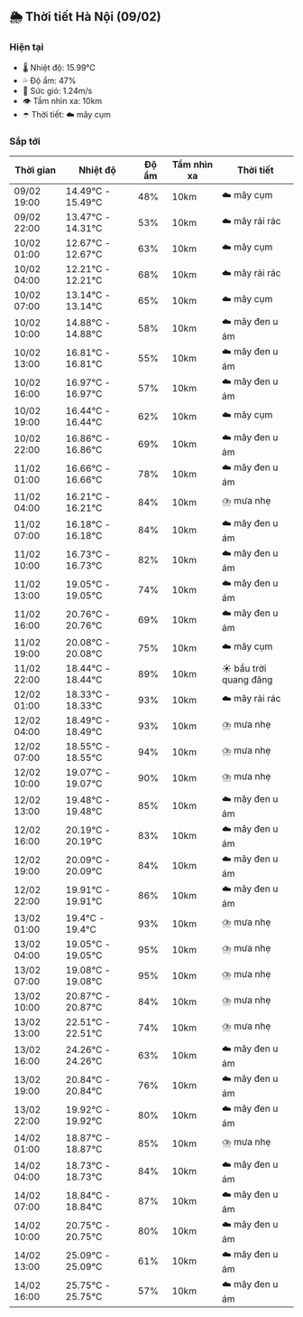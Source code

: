 ## 🌦️ Thời tiết Hà Nội (09/02)

### Hiện tại

- 🌡️ Nhiệt độ: 15.99℃
- 💦 Độ ẩm: 47%
- 💨 Sức gió: 1.24m/s
- 👁️ Tầm nhìn xa: 10km
- ☂️ Thời tiết: ☁️ mây cụm

### Sắp tới

| Thời gian | Nhiệt độ | Độ ẩm | Tầm nhìn xa | Thời tiết |
| --- | --- | --- | --- | --- |
| 09/02 19:00 | 14.49℃ - 15.49℃ | 48% | 10km | ☁️ mây cụm |
| 09/02 22:00 | 13.47℃ - 14.31℃ | 53% | 10km | ☁️ mây rải rác |
| 10/02 01:00 | 12.67℃ - 12.67℃ | 63% | 10km | ☁️ mây cụm |
| 10/02 04:00 | 12.21℃ - 12.21℃ | 68% | 10km | ☁️ mây rải rác |
| 10/02 07:00 | 13.14℃ - 13.14℃ | 65% | 10km | ☁️ mây cụm |
| 10/02 10:00 | 14.88℃ - 14.88℃ | 58% | 10km | ☁️ mây đen u ám |
| 10/02 13:00 | 16.81℃ - 16.81℃ | 55% | 10km | ☁️ mây đen u ám |
| 10/02 16:00 | 16.97℃ - 16.97℃ | 57% | 10km | ☁️ mây đen u ám |
| 10/02 19:00 | 16.44℃ - 16.44℃ | 62% | 10km | ☁️ mây cụm |
| 10/02 22:00 | 16.86℃ - 16.86℃ | 69% | 10km | ☁️ mây đen u ám |
| 11/02 01:00 | 16.66℃ - 16.66℃ | 78% | 10km | ☁️ mây đen u ám |
| 11/02 04:00 | 16.21℃ - 16.21℃ | 84% | 10km | ⛈️ mưa nhẹ |
| 11/02 07:00 | 16.18℃ - 16.18℃ | 84% | 10km | ☁️ mây đen u ám |
| 11/02 10:00 | 16.73℃ - 16.73℃ | 82% | 10km | ☁️ mây đen u ám |
| 11/02 13:00 | 19.05℃ - 19.05℃ | 74% | 10km | ☁️ mây đen u ám |
| 11/02 16:00 | 20.76℃ - 20.76℃ | 69% | 10km | ☁️ mây đen u ám |
| 11/02 19:00 | 20.08℃ - 20.08℃ | 75% | 10km | ☁️ mây cụm |
| 11/02 22:00 | 18.44℃ - 18.44℃ | 89% | 10km | ☀️ bầu trời quang đãng |
| 12/02 01:00 | 18.33℃ - 18.33℃ | 93% | 10km | ☁️ mây rải rác |
| 12/02 04:00 | 18.49℃ - 18.49℃ | 93% | 10km | ⛈️ mưa nhẹ |
| 12/02 07:00 | 18.55℃ - 18.55℃ | 94% | 10km | ⛈️ mưa nhẹ |
| 12/02 10:00 | 19.07℃ - 19.07℃ | 90% | 10km | ⛈️ mưa nhẹ |
| 12/02 13:00 | 19.48℃ - 19.48℃ | 85% | 10km | ☁️ mây đen u ám |
| 12/02 16:00 | 20.19℃ - 20.19℃ | 83% | 10km | ☁️ mây đen u ám |
| 12/02 19:00 | 20.09℃ - 20.09℃ | 84% | 10km | ☁️ mây đen u ám |
| 12/02 22:00 | 19.91℃ - 19.91℃ | 86% | 10km | ☁️ mây đen u ám |
| 13/02 01:00 | 19.4℃ - 19.4℃ | 93% | 10km | ⛈️ mưa nhẹ |
| 13/02 04:00 | 19.05℃ - 19.05℃ | 95% | 10km | ⛈️ mưa nhẹ |
| 13/02 07:00 | 19.08℃ - 19.08℃ | 95% | 10km | ⛈️ mưa nhẹ |
| 13/02 10:00 | 20.87℃ - 20.87℃ | 84% | 10km | ⛈️ mưa nhẹ |
| 13/02 13:00 | 22.51℃ - 22.51℃ | 74% | 10km | ⛈️ mưa nhẹ |
| 13/02 16:00 | 24.26℃ - 24.26℃ | 63% | 10km | ☁️ mây đen u ám |
| 13/02 19:00 | 20.84℃ - 20.84℃ | 76% | 10km | ☁️ mây đen u ám |
| 13/02 22:00 | 19.92℃ - 19.92℃ | 80% | 10km | ☁️ mây đen u ám |
| 14/02 01:00 | 18.87℃ - 18.87℃ | 85% | 10km | ⛈️ mưa nhẹ |
| 14/02 04:00 | 18.73℃ - 18.73℃ | 84% | 10km | ☁️ mây đen u ám |
| 14/02 07:00 | 18.84℃ - 18.84℃ | 87% | 10km | ☁️ mây đen u ám |
| 14/02 10:00 | 20.75℃ - 20.75℃ | 80% | 10km | ☁️ mây đen u ám |
| 14/02 13:00 | 25.09℃ - 25.09℃ | 61% | 10km | ☁️ mây đen u ám |
| 14/02 16:00 | 25.75℃ - 25.75℃ | 57% | 10km | ☁️ mây đen u ám |
